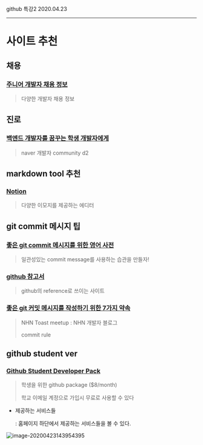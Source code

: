 github 특강2																																					2020.04.23

---

# 사이트 추천

## 채용

### [주니어 개발자 채용 정보](https://github.com/jojoldu/junior-recruit-scheduler)

> 다양한 개발자 채용 정보



## 진로

### [백엔드 개발자를 꿈꾸는 학생 개발자에게](https://d2.naver.com/news/3435170)

> naver 개발자 community d2



## markdown tool 추천

### [Notion](https://www.notion.so/)

> 다양한 이모지를 제공하는 에디터



## git commit 메시지 팁

### [좋은 git commit 메시지를 위한 영어 사전](https://blog.ull.im/engineering/2019/03/10/logs-on-git.html)

> 일관성있는 commit message를 사용하는 습관을 만들자!



### [github 참고서](https://git-scm.com/book/ko/v2)

> github의 reference로 쓰이는 사이트



### [좋은 git 커밋 메시지를 작성하기 위한 7가지 약속](https://meetup.toast.com/posts/106)

> NHN Toast meetup : NHN 개발자 블로그
>
> commit rule 



## github student ver

### [Github Student Developer Pack](https://education.github.com/pack)

> 학생을 위한 github package ($8/month)
>
> 학교 이메일 계정으로 가입시 무료로 사용할 수 있다



* 제공하는 서비스들

  :  홈페이지 하단에서 제공하는 서비스들을 볼 수 있다. 

![image-20200423143954395](C:\Users\student\AppData\Roaming\Typora\typora-user-images\image-20200423143954395.png)